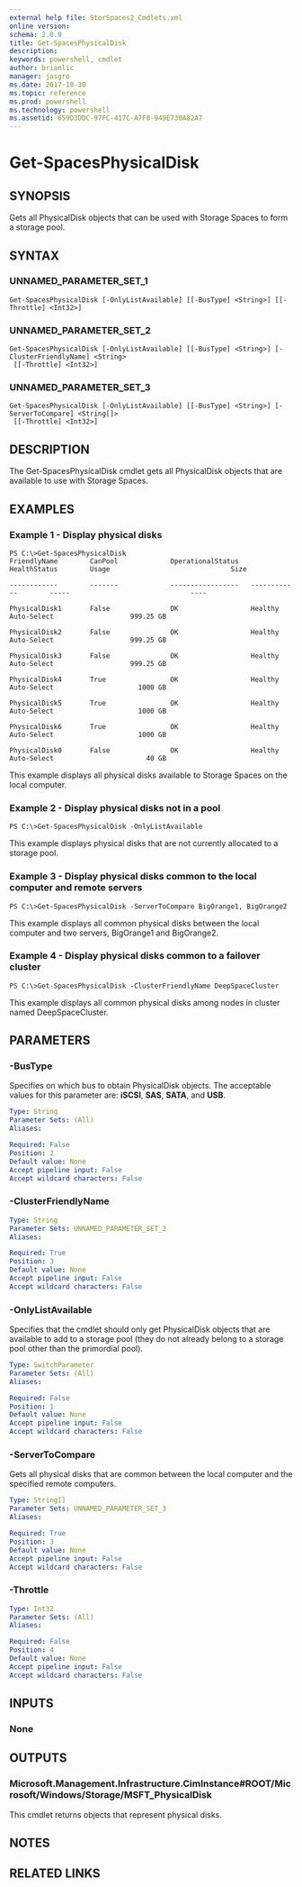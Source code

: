 ```yaml
---
external help file: StorSpaces2_Cmdlets.xml
online version: 
schema: 2.0.0
title: Get-SpacesPhysicalDisk
description: 
keywords: powershell, cmdlet
author: brianlic
manager: jasgro
ms.date: 2017-10-30
ms.topic: reference
ms.prod: powershell
ms.technology: powershell
ms.assetid: 659D3DDC-97FC-417C-A7F0-949E730A82A7
---
```


# Get-SpacesPhysicalDisk

## SYNOPSIS
Gets all PhysicalDisk objects that can be used with Storage Spaces to form a storage pool.

## SYNTAX

### UNNAMED_PARAMETER_SET_1
```
Get-SpacesPhysicalDisk [-OnlyListAvailable] [[-BusType] <String>] [[-Throttle] <Int32>]
```

### UNNAMED_PARAMETER_SET_2
```
Get-SpacesPhysicalDisk [-OnlyListAvailable] [[-BusType] <String>] [-ClusterFriendlyName] <String>
 [[-Throttle] <Int32>]
```

### UNNAMED_PARAMETER_SET_3
```
Get-SpacesPhysicalDisk [-OnlyListAvailable] [[-BusType] <String>] [-ServerToCompare] <String[]>
 [[-Throttle] <Int32>]
```

## DESCRIPTION
The Get-SpacesPhysicalDisk cmdlet gets all PhysicalDisk objects that are available to use with Storage Spaces.

## EXAMPLES

### Example 1 - Display physical disks
```
PS C:\>Get-SpacesPhysicalDisk
FriendlyName        CanPool             OperationalStatus   HealthStatus        Usage                              Size

------------        -------             -----------------   ------------        -----                              ----

PhysicalDisk1       False               OK                  Healthy             Auto-Select                   999.25 GB

PhysicalDisk2       False               OK                  Healthy             Auto-Select                   999.25 GB

PhysicalDisk3       False               OK                  Healthy             Auto-Select                   999.25 GB

PhysicalDisk4       True                OK                  Healthy             Auto-Select                     1000 GB

PhysicalDisk5       True                OK                  Healthy             Auto-Select                     1000 GB

PhysicalDisk6       True                OK                  Healthy             Auto-Select                     1000 GB

PhysicalDisk0       False               OK                  Healthy             Auto-Select                       40 GB
```

This example displays all physical disks available to Storage Spaces on the local computer.

### Example 2 - Display physical disks not in a pool
```
PS C:\>Get-SpacesPhysicalDisk -OnlyListAvailable
```

This example displays physical disks that are not currently allocated to a storage pool.

### Example 3 - Display physical disks common to the local computer and remote servers
```
PS C:\>Get-SpacesPhysicalDisk -ServerToCompare BigOrange1, BigOrange2
```

This example displays all common physical disks between the local computer and two servers, BigOrange1 and BigOrange2.

### Example 4 - Display physical disks common to a failover cluster
```
PS C:\>Get-SpacesPhysicalDisk -ClusterFriendlyName DeepSpaceCluster
```

This example displays all common physical disks among nodes in cluster named DeepSpaceCluster.

## PARAMETERS

### -BusType
Specifies on which bus to obtain PhysicalDisk objects.
The acceptable values for this parameter are: **iSCSI**, **SAS**, **SATA**, and **USB**.

```yaml
Type: String
Parameter Sets: (All)
Aliases: 

Required: False
Position: 2
Default value: None
Accept pipeline input: False
Accept wildcard characters: False
```

### -ClusterFriendlyName
```yaml
Type: String
Parameter Sets: UNNAMED_PARAMETER_SET_2
Aliases: 

Required: True
Position: 3
Default value: None
Accept pipeline input: False
Accept wildcard characters: False
```

### -OnlyListAvailable
Specifies that the cmdlet should only get PhysicalDisk objects that are available to add to a storage pool (they do not already belong to a storage pool other than the primordial pool).

```yaml
Type: SwitchParameter
Parameter Sets: (All)
Aliases: 

Required: False
Position: 1
Default value: None
Accept pipeline input: False
Accept wildcard characters: False
```

### -ServerToCompare
Gets all physical disks that are common between the local computer and the specified remote computers.

```yaml
Type: String[]
Parameter Sets: UNNAMED_PARAMETER_SET_3
Aliases: 

Required: True
Position: 3
Default value: None
Accept pipeline input: False
Accept wildcard characters: False
```

### -Throttle
```yaml
Type: Int32
Parameter Sets: (All)
Aliases: 

Required: False
Position: 4
Default value: None
Accept pipeline input: False
Accept wildcard characters: False
```

## INPUTS

### None

## OUTPUTS

### Microsoft.Management.Infrastructure.CimInstance#ROOT/Microsoft/Windows/Storage/MSFT_PhysicalDisk
This cmdlet returns objects that represent physical disks.

## NOTES

## RELATED LINKS

